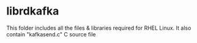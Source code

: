 # librdkafka
This folder includes all the files &amp; libraries required for RHEL Linux.
It also contain "kafkasend.c" C source file

